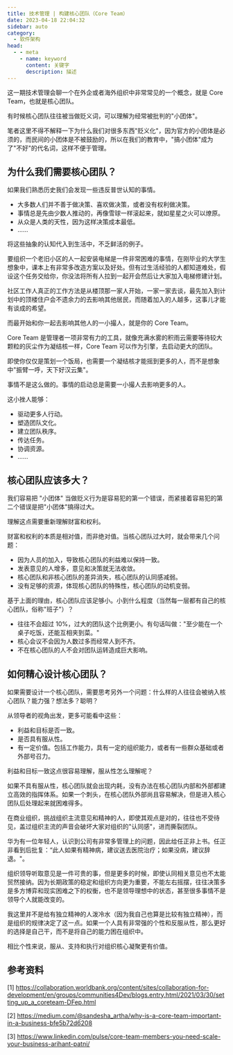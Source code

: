 ```yaml
---
title: 技术管理 | 构建核心团队（Core Team）
date: 2023-04-18 22:04:32
sidebar: auto
category: 
  - 软件架构
head:
  - - meta
    - name: keyword
      content: 关键字
      description: 描述
---
```


这一期技术管理会聊一个在外企或者海外组织中非常常见的一个概念，就是 Core Team，也就是核心团队。

有时候核心团队往往被当做贬义词，可以理解为经常被批判的"小团体"。

笔者这里不得不解释一下为什么我们对很多东西"贬义化"，因为官方的小团体是必须的，而民间的小团体是不被鼓励的，所以在我们的教育中，"搞小团体"成为了"不好"的代名词，这样不便于管理。

## 为什么我们需要核心团队？

如果我们熟悉历史我们会发现一些违反普世认知的事情。

- 大多数人们并不善于做决策、喜欢做决策，或者没有权利做决策。
- 事情总是先由少数人推动的，再像雪球一样滚起来，就如星星之火可以燎原。
- 从众是人类的天性，因为这样决策成本最低。
- ……

将这些抽象的认知代入到生活中，不乏鲜活的例子。

要组织一个老旧小区的人一起安装电梯是一件非常困难的事情，在刚毕业的大学生想象中，课本上有非常多改造方案以及好处。但有过生活经验的人都知道难处，假设这个任务交给你，你没法将所有人拉到一起开会然后让大家加入电梯修建计划。

社区工作人真正的工作方法是从楼顶那一家人开始，一家一家去谈，最先加入到计划中的顶楼住户会不遗余力的去影响其他居民，而随着加入的人越多，这事儿才能有谈成的希望。

而最开始和你一起去影响其他人的一小撮人，就是你的 Core Team。

Core Team 是管理者一项非常有力的工具，就像充满水雾的积雨云需要等待较大颗粒的灰尘作为凝结核一样，Core Team 可以作为引擎，去启动更大的团队。

即使你仅仅是策划一个饭局，也需要一个凝结核才能摇到更多的人，而不是想象中"振臂一呼，天下好汉云集"。

事情不是这么做的。事情的启动总是需要一小撮人去影响更多的人。

这小挫人能够：

- 驱动更多人行动。
- 塑造团队文化。
- 建立团队秩序。
- 传达任务。
- 协调资源。
- ……

## 核心团队应该多大？

我们容易把 "小团体" 当做贬义行为是容易犯的第一个错误，而紧接着容易犯的第二个错误是把"小团体"搞得过大。

理解这点需要重新理解财富和权利。

财富和权利的本质是相对值，而非绝对值。当核心团队过大时，就会带来几个问题：

- 因为人员的加入，导致核心团队的利益难以保持一致。
- 发表意见的人增多，意见和决策就无法收敛。
- 核心团队和非核心团队的差异消失，核心团队的认同感减弱。
- 没有足够的资源，体现核心团队的特殊性，核心团队的动机变弱。

基于上面的理由，核心团队应该足够小。小到什么程度（当然每一层都有自己的核心团队，俗称"班子"）？

- 往往不会超过 10%，过大的团队这个比例更小。有句话叫做："至少能在一个桌子吃饭，还能互相夹到菜。"
- 核心会议不会因为人数过多而经常人到不齐。
- 不在核心团队的人不会对团队运转造成巨大影响。

## 如何精心设计核心团队？

如果需要设计一个核心团队，需要思考另外一个问题：什么样的人往往会被纳入核心团队？能力强？想法多？聪明？

从领导者的视角出发，更多可能看中这些：

- 利益和目标是否一致。
- 是否具有服从性。
- 有一定价值。包括工作能力，具有一定的组织能力，或者有一些群众基础或者外部号召力。

利益和目标一致这点很容易理解，服从性怎么理解呢？

如果不具有服从性，核心团队就会出现内耗，没有办法在核心团队内部和外部都建立高效的指挥体系。如果一个刺头，在核心团队外部尚且容易解决，但是进入核心团队后处理起来就困难得多。

在商业组织，挑战组织主流意见和精神的人，即使其观点是对的，往往也不受待见，盖过组织主流的声音会破坏大家对组织的"认同感"，进而撕裂团队。

华为有一位年轻人，认识到公司有非常多管理上的问题，因此给任正非上书。任正非看到后批复：“此人如果有精神病，建议送去医院治疗；如果没病，建议辞退。"。

组织领导听取意见是一件可贵的事，但是更多的时候，即使认同相关意见也不太能贸然接纳。因为长期政策的稳定和组织方向更为重要，不能左右摇摆，往往决策多是多方博弈和现实困难之下的权衡，也不是领导理想中的状态，甚至很多事情不是领导个人就能改变的。

我这里并不是给有独立精神的人泼冷水（因为我自己也算是比较有独立精神），而是组织的规律决定了这一点。如果一个人具有非常强的个性和反服从性，那么更好的选择是自己干，而不是将自己的能力困在组织中。

相比个性来说，服从、支持和执行对组织核心凝聚更有价值。

## 参考资料

[1] https://collaboration.worldbank.org/content/sites/collaboration-for-development/en/groups/communities4Dev/blogs.entry.html/2021/03/30/setting_up_a_coreteam-DFep.html

[2] https://medium.com/@sandesha_artha/why-is-a-core-team-important-in-a-business-bfe5b72d6208

[3] https://www.linkedin.com/pulse/core-team-members-you-need-scale-your-business-arihant-patni/
